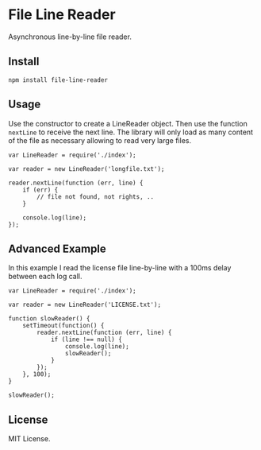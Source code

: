 # File Line Reader

Asynchronous line-by-line file reader.

## Install

`npm install file-line-reader`

## Usage

Use the constructor to create a LineReader object. Then use the function `nextLine` to receive the next line. The
library will only load as many content of the file as necessary allowing to read very large files.

    var LineReader = require('./index');
    
    var reader = new LineReader('longfile.txt');
    
    reader.nextLine(function (err, line) {
        if (err) {
            // file not found, not rights, ..
        }
        
        console.log(line);
    });

## Advanced Example

In this example I read the license file line-by-line with a 100ms delay between each log call.

    var LineReader = require('./index');
    
    var reader = new LineReader('LICENSE.txt');
    
    function slowReader() {
        setTimeout(function() {
            reader.nextLine(function (err, line) {
                if (line !== null) {
                    console.log(line);
                    slowReader();
                }
            });
        }, 100);
    }
    
    slowReader();

## License

MIT License.
